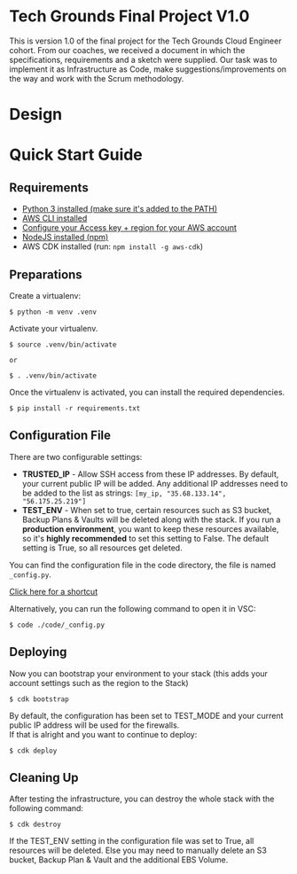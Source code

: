 # Tech Grounds Final Project V1.0
This is version 1.0 of the final project for the Tech Grounds Cloud Engineer cohort. From our coaches, we received a document in which the specifications, requirements and a sketch were supplied. Our task was to implement it as Infrastructure as Code, make suggestions/improvements on the way and work with the Scrum methodology.

# Design

# Quick Start Guide

## Requirements
- [Python 3 installed (make sure it's added to the PATH)](https://www.python.org/)
- [AWS CLI installed](https://docs.aws.amazon.com/cli/latest/userguide/cli-chap-getting-started.html)
- [Configure your Access key + region for your AWS account](https://docs.aws.amazon.com/cli/latest/userguide/cli-configure-quickstart.html)
- [NodeJS installed (npm)](https://nodejs.org/)
- AWS CDK installed (run: `npm install -g aws-cdk`)

## Preparations
Create a virtualenv:
```
$ python -m venv .venv
```

Activate your virtualenv.

```
$ source .venv/bin/activate

or

$ . .venv/bin/activate
```

Once the virtualenv is activated, you can install the required dependencies.

```
$ pip install -r requirements.txt
```
## Configuration File
There are two configurable settings:
- **TRUSTED_IP** - Allow SSH access from these IP addresses. By default, your current public IP will be added. Any additional IP addresses need to be added to the list as strings: `[my_ip, "35.68.133.14", "56.175.25.219"]`
- **TEST_ENV** - When set to true, certain resources such as S3 bucket, Backup Plans & Vaults will be deleted along with the stack. If you run a **production environment**, you want to keep these resources available, so it's **highly recommended** to set this setting to False. The default setting is True, so all resources get deleted.

You can find the configuration file in the code directory, the file is named `_config.py`.  
  
[Click here for a shortcut](./code/_config.py)

Alternatively, you can run the following command to open it in VSC:
```
$ code ./code/_config.py
```

## Deploying

Now you can bootstrap your environment to your stack (this adds your account settings such as the region to the Stack)

```
$ cdk bootstrap
```

By default, the configuration has been set to TEST_MODE and your current public IP address will be used for the firewalls.  
If that is alright and you want to continue to deploy:

```
$ cdk deploy
```

## Cleaning Up

After testing the infrastructure, you can destroy the whole stack with the following command:
```
$ cdk destroy
```

If the TEST_ENV setting in the configuration file was set to True, all resources will be deleted. Else you may need to manually delete an S3 bucket, Backup Plan & Vault and the additional EBS Volume.
